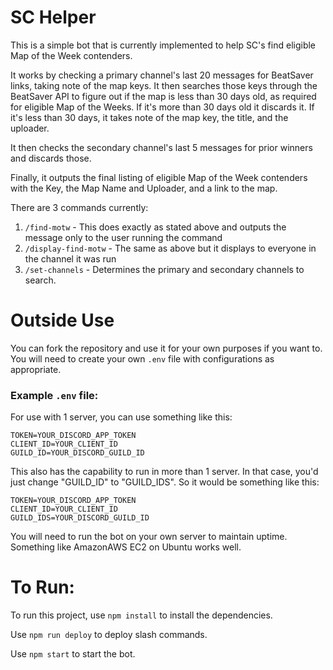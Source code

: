# SC Helper

This is a simple bot that is currently implemented to help SC's find eligible Map of the Week contenders.

It works by checking a primary channel's last 20 messages for BeatSaver links, taking note of the map keys. It then searches those keys through the BeatSaver API to figure out if the map is less than 30 days old, as required for eligible Map of the Weeks. If it's more than 30 days old it discards it. If it's less than 30 days, it takes note of the map key, the title, and the uploader.

It then checks the secondary channel's last 5 messages for prior winners and discards those.

Finally, it outputs the final listing of eligible Map of the Week contenders with the Key, the Map Name and Uploader, and a link to the map.

There are 3 commands currently:

1. `/find-motw` - This does exactly as stated above and outputs the message only to the user running the command
2. `/display-find-motw` - The same as above but it displays to everyone in the channel it was run
3. `/set-channels` - Determines the primary and secondary channels to search.

# Outside Use

You can fork the repository and use it for your own purposes if you want to. You will need to create your own `.env` file with configurations as appropriate.

### Example `.env` file:

For use with 1 server, you can use something like this:

```
TOKEN=YOUR_DISCORD_APP_TOKEN
CLIENT_ID=YOUR_CLIENT_ID
GUILD_ID=YOUR_DISCORD_GUILD_ID
```

This also has the capability to run in more than 1 server. In that case, you'd just change "GUILD_ID" to "GUILD_IDS". So it would be something like this:

```
TOKEN=YOUR_DISCORD_APP_TOKEN
CLIENT_ID=YOUR_CLIENT_ID
GUILD_IDS=YOUR_DISCORD_GUILD_ID
```

You will need to run the bot on your own server to maintain uptime. Something like AmazonAWS EC2 on Ubuntu works well.

# To Run:

To run this project, use `npm install` to install the dependencies.

Use `npm run deploy` to deploy slash commands.

Use `npm start` to start the bot.
